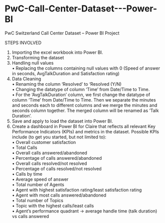 # PwC-Call-Center-Dataset---Power-BI

PwC Switzerland Call Center Dataset – Power BI Project

STEPS INVOLVED

1.	Importing the excel workbook into Power BI.<br>
2.	Transforming the dataset
3.	Handling null values<br>
•	Replacing the columns containing null values with 0 (Speed of answer in seconds, AvgTalkDuration and Satisfaction rating)
4.	Data Cleaning<br>
•	Renaming the column ‘Resolved’ to ‘Resolved (Y/N)<br>
•	Changing the datatype of column ‘Time’ from Date/Time to Time.<br>
•	For the ‘AvgTalkDuration’ column, we first change the datatype of column ‘Time’ from Date/Time to Time. Then we separate the minutes and seconds each to different columns and we merge the minutes and seconds column together. The merged column will be renamed as ‘Talk Duration’. 
5.	Save and apply to load the dataset into Power BI.
6.	Create a dashboard in Power BI for Claire that reflects all relevant Key Performance Indicators (KPIs) and metrics in the dataset. Possible KPIs include (to get you started, but not limited to):<br>
•	Overall customer satisfaction<br>
•	Total Calls<br>
•	Overall calls answered/abandoned<br>
•	Percentage of calls answered/abandoned<br>
•	Overall calls resolved/not resolved<br>
•	Percentage of calls resolved/not resolved<br>
•	Calls by time<br>
•	Average speed of answer<br>
•	Total number of Agents<br>
•	Agent with highest satisfaction rating/least satisfaction rating<br>
•	Agent with most calls answered/abandoned<br>
•	Total number of Topics<br>
•	Topic with the highest calls/least calls<br>
•	Agent’s performance quadrant -> average handle time (talk duration) vs calls answered
